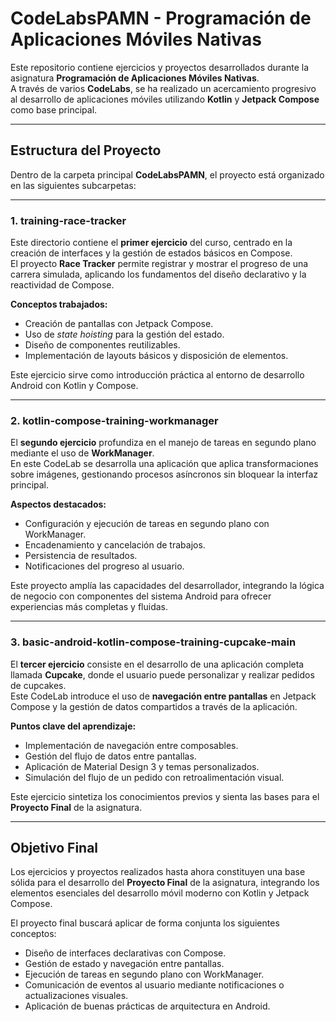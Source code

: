 # CodeLabsPAMN - Programación de Aplicaciones Móviles Nativas

Este repositorio contiene ejercicios y proyectos desarrollados durante la asignatura **Programación de Aplicaciones Móviles Nativas**.  
A través de varios **CodeLabs**, se ha realizado un acercamiento progresivo al desarrollo de aplicaciones móviles utilizando **Kotlin** y **Jetpack Compose** como base principal.

---

## Estructura del Proyecto

Dentro de la carpeta principal **CodeLabsPAMN**, el proyecto está organizado en las siguientes subcarpetas:

---

### 1. training-race-tracker

Este directorio contiene el **primer ejercicio** del curso, centrado en la creación de interfaces y la gestión de estados básicos en Compose.  
El proyecto **Race Tracker** permite registrar y mostrar el progreso de una carrera simulada, aplicando los fundamentos del diseño declarativo y la reactividad de Compose.

**Conceptos trabajados:**
- Creación de pantallas con Jetpack Compose.
- Uso de *state hoisting* para la gestión del estado.
- Diseño de componentes reutilizables.
- Implementación de layouts básicos y disposición de elementos.

Este ejercicio sirve como introducción práctica al entorno de desarrollo Android con Kotlin y Compose.

---

### 2. kotlin-compose-training-workmanager

El **segundo ejercicio** profundiza en el manejo de tareas en segundo plano mediante el uso de **WorkManager**.  
En este CodeLab se desarrolla una aplicación que aplica transformaciones sobre imágenes, gestionando procesos asíncronos sin bloquear la interfaz principal.

**Aspectos destacados:**
- Configuración y ejecución de tareas en segundo plano con WorkManager.
- Encadenamiento y cancelación de trabajos.
- Persistencia de resultados.
- Notificaciones del progreso al usuario.

Este proyecto amplía las capacidades del desarrollador, integrando la lógica de negocio con componentes del sistema Android para ofrecer experiencias más completas y fluidas.

---

### 3. basic-android-kotlin-compose-training-cupcake-main

El **tercer ejercicio** consiste en el desarrollo de una aplicación completa llamada **Cupcake**, donde el usuario puede personalizar y realizar pedidos de cupcakes.  
Este CodeLab introduce el uso de **navegación entre pantallas** en Jetpack Compose y la gestión de datos compartidos a través de la aplicación.

**Puntos clave del aprendizaje:**
- Implementación de navegación entre composables.
- Gestión del flujo de datos entre pantallas.
- Aplicación de Material Design 3 y temas personalizados.
- Simulación del flujo de un pedido con retroalimentación visual.

Este ejercicio sintetiza los conocimientos previos y sienta las bases para el **Proyecto Final** de la asignatura.

---

## Objetivo Final

Los ejercicios y proyectos realizados hasta ahora constituyen una base sólida para el desarrollo del **Proyecto Final** de la asignatura, integrando los elementos esenciales del desarrollo móvil moderno con Kotlin y Jetpack Compose.

El proyecto final buscará aplicar de forma conjunta los siguientes conceptos:

- Diseño de interfaces declarativas con Compose.
- Gestión de estado y navegación entre pantallas.
- Ejecución de tareas en segundo plano con WorkManager.
- Comunicación de eventos al usuario mediante notificaciones o actualizaciones visuales.
- Aplicación de buenas prácticas de arquitectura en Android.
